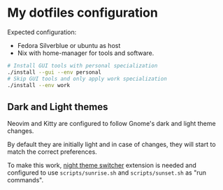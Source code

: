 # My dotfiles configuration

Expected configuration:
 * Fedora Silverblue or ubuntu as host
 * Nix with home-manager for tools and software.

```bash
# Install GUI tools with personal specialization
./install --gui --env personal
# Skip GUI tools and only apply work specialization
./install --env work
```

## Dark and Light themes

Neovim and Kitty are configured to follow Gnome's dark and light theme
changes.

By default they are initially light and in case of changes, they will start
to match the correct preferences.

To make this work, [night theme switcher](https://extensions.gnome.org/extension/2236/night-theme-switcher/)
extension is needed and configured to use `scripts/sunrise.sh` and `scripts/sunset.sh` as "run commands".
